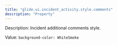 ```yaml
---
title: "glide.ui.incident_activity.style.comments"
description: "Property"
---
```


Description: Incident additional comments style.

Value: `background-color: WhiteSmoke`